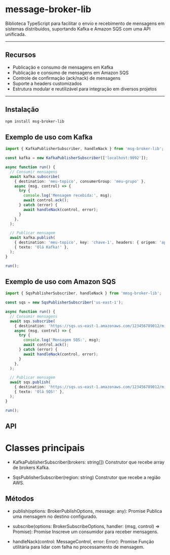 # message-broker-lib

Biblioteca TypeScript para facilitar o envio e recebimento de mensagens em sistemas distribuídos, suportando Kafka e Amazon SQS com uma API unificada.

---

## Recursos

- Publicação e consumo de mensagens em Kafka
- Publicação e consumo de mensagens em Amazon SQS
- Controle de confirmação (ack/nack) de mensagens
- Suporte a headers customizados
- Estrutura modular e reutilizável para integração em diversos projetos

---

## Instalação

```bash
npm install msg-broker-lib
```

## Exemplo de uso com Kafka
```typescript
import { KafkaPublisherSubscriber, handleNack } from 'msg-broker-lib';

const kafka = new KafkaPublisherSubscriber(['localhost:9092']);

async function run() {
  // Consumir mensagens
  await kafka.subscribe(
    { destination: 'meu-topico', consumerGroup: 'meu-grupo' },
    async (msg, control) => {
      try {
        console.log('Mensagem recebida:', msg);
        await control.ack();
      } catch (error) {
        await handleNack(control, error);
      }
    },
  );

  // Publicar mensagem
  await kafka.publish(
    { destination: 'meu-topico', key: 'chave-1', headers: { origem: 'app' } },
    { texto: 'Olá Kafka!' },
  );
}

run();
```

## Exemplo de uso com Amazon SQS

```typescript
import { SqsPublisherSubscriber, handleNack } from 'mmsg-broker-lib';

const sqs = new SqsPublisherSubscriber('us-east-1');

async function run() {
  // Consumir mensagens
  await sqs.subscribe(
    { destination: 'https://sqs.us-east-1.amazonaws.com/123456789012/minha-fila' },
    async (msg, control) => {
      try {
        console.log('Mensagem SQS:', msg);
        await control.ack();
      } catch (error) {
        await handleNack(control, error);
      }
    },
  );

  // Publicar mensagem
  await sqs.publish(
    { destination: 'https://sqs.us-east-1.amazonaws.com/123456789012/minha-fila' },
    { texto: 'Olá SQS!' },
  );
}

run();
```
## API

# Classes principais
 - KafkaPublisherSubscriber(brokers: string[])
   Construtor que recebe array de brokers Kafka.

 - SqsPublisherSubscriber(region: string)
   Construtor que recebe a região AWS.

## Métodos
 - publish(options: BrokerPublishOptions, message: any): Promise<void>
   Publica uma mensagem no destino configurado.

 - subscribe(options: BrokerSubscribeOptions, handler: (msg, control) =>     Promise<void>): Promise<void>
   Inscreve um consumidor para receber mensagens.

 - handleNack(control: MessageControl, error: Error): Promise<void>
   Função utilitária para lidar com falha no processamento de mensagem.


